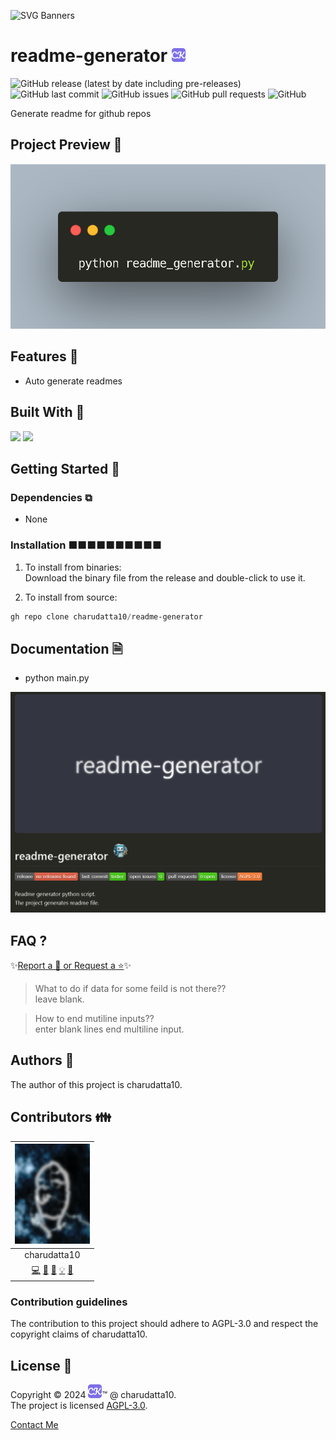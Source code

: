  
<!-- PROJECT Banner -->
![SVG Banners](https://svg-banners.vercel.app/api?type=luminance&text1=readme-generator&width=1020&height=460)
<!-- PROJECT TITLE - PROJECT LOGO -->
# readme-generator ![Logo](favicon05.svg)

<!-- PROJECT SHIELDS -->
![GitHub release (latest by date including pre-releases)](https://img.shields.io/github/v/release/charudatta10/readme-generator?include_prereleases)
![GitHub last commit](https://img.shields.io/github/last-commit/charudatta10/readme-generator)
![GitHub issues](https://img.shields.io/github/issues-raw/charudatta10/readme-generator)
![GitHub pull requests](https://img.shields.io/github/issues-pr/charudatta10/readme-generator)
![GitHub](https://img.shields.io/github/license/charudatta10/readme-generator)

<!-- Project Description -->
Generate readme for github repos  

<!-- SHARING ON SOCIAL MEDIA -->

<!-- TABLE OF CONTENTS -->

## Project Preview 📖 <!-- Usage screenshots -->

![Project Preview](carbon.png)

## Features 🌟

- Auto generate readmes
 

## Built With 🔧
![](https://img.shields.io/badge/Python-59DE79?style=for-the-badge&logo=Python&logoColor=fff) ![](https://img.shields.io/badge/Markdown-5D68B5?style=for-the-badge&logo=Markdown&logoColor=fff) 

<!-- GETTING STARTED -->

## Getting Started 🌱

### Dependencies ⧉

- None


### Installation ■■■■■■■■■■

1. To install from binaries:  
   Download the binary file from the release and double-click to use it.

2. To install from source:

```PowerShell
gh repo clone charudatta10/readme-generator
```
 
## Documentation 🗎

- python main.py


![Screenshot](Screenshot.png)

## FAQ ?

✨[Report a 🐛 or Request a ⭐](https://github.com/charudatta10/readme-generator/issues)✨

> What to do if data for some feild is not there??    
   leave blank.    
   
> How to end mutiline inputs??    
   enter blank lines end multiline input.    
   


<!-- CONTRIBUTING -->

## Authors 👱

The author of this project is charudatta10.  

## Contributors 👪

| ![](profile-picture.png) |
| :---: | 
| charudatta10 |
| [💻](#code-charudatta10)  [📖](#doc-charudatta10)  [🎨](#design-charudatta10)  [💡](#example-charudatta10)  [🤔](#ideas-charudatta10)|


### Contribution guidelines

The contribution to this project should adhere to AGPL-3.0 and respect the copyright claims of charudatta10.

## License 📜

Copyright :copyright: 2024 ![logo](favicon05.svg):tm: @ charudatta10.   
The project is licensed [AGPL-3.0](./LICENSE).

[Contact Me](https://charudatta10.github.io/linktree/)
